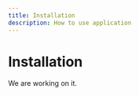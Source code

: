 ```yaml
---
title: Installation
description: How to use application
---
```


# Installation

We are working on it.